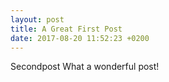 ```yaml
---
layout: post
title: A Great First Post
date: 2017-08-20 11:52:23 +0200
---
```


Secondpost
What a wonderful post!
